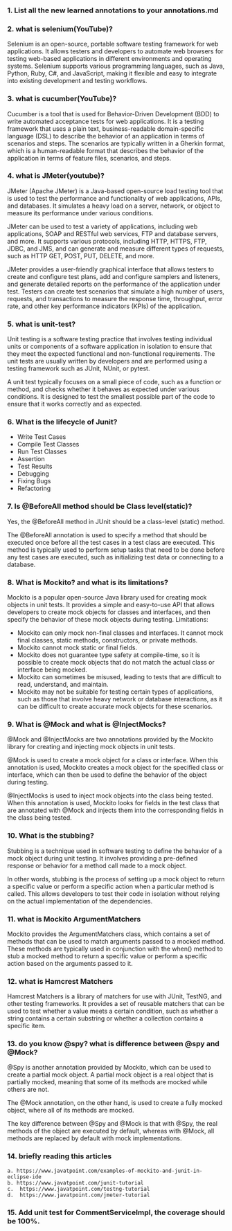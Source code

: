 ### 1.  List all the new learned annotations to your annotations.md
### 2.  what is selenium(YouTube)?
Selenium is an open-source, portable software testing framework for web applications. It allows testers and developers to automate web browsers for testing web-based applications in different environments and operating systems. Selenium supports various programming languages, such as Java, Python, Ruby, C#, and JavaScript, making it flexible and easy to integrate into existing development and testing workflows.

### 3.  what is cucumber(YouTube)?
Cucumber is a tool that is used for Behavior-Driven Development (BDD) to write automated acceptance tests for web applications. It is a testing framework that uses a plain text, business-readable domain-specific language (DSL) to describe the behavior of an application in terms of scenarios and steps. The scenarios are typically written in a Gherkin format, which is a human-readable format that describes the behavior of the application in terms of feature files, scenarios, and steps.

### 4.  what is JMeter(youtube)?
JMeter (Apache JMeter) is a Java-based open-source load testing tool that is used to test the performance and functionality of web applications, APIs, and databases. It simulates a heavy load on a server, network, or object to measure its performance under various conditions.

JMeter can be used to test a variety of applications, including web applications, SOAP and RESTful web services, FTP and database servers, and more. It supports various protocols, including HTTP, HTTPS, FTP, JDBC, and JMS, and can generate and measure different types of requests, such as HTTP GET, POST, PUT, DELETE, and more.

JMeter provides a user-friendly graphical interface that allows testers to create and configure test plans, add and configure samplers and listeners, and generate detailed reports on the performance of the application under test. Testers can create test scenarios that simulate a high number of users, requests, and transactions to measure the response time, throughput, error rate, and other key performance indicators (KPIs) of the application.

### 5.  what is unit-test?
Unit testing is a software testing practice that involves testing individual units or components of a software application in isolation to ensure that they meet the expected functional and non-functional requirements. The unit tests are usually written by developers and are performed using a testing framework such as JUnit, NUnit, or pytest.

A unit test typically focuses on a small piece of code, such as a function or method, and checks whether it behaves as expected under various conditions. It is designed to test the smallest possible part of the code to ensure that it works correctly and as expected.

### 6.  What is the lifecycle of Junit?
- Write Test Cases
- Compile Test Classes
- Run Test Classes
- Assertion
- Test Results
- Debugging
- Fixing Bugs
- Refactoring

### 7. Is @BeforeAll method should be Class level(static)?
Yes, the @BeforeAll method in JUnit should be a class-level (static) method.

The @BeforeAll annotation is used to specify a method that should be executed once before all the test cases in a test class are executed. This method is typically used to perform setup tasks that need to be done before any test cases are executed, such as initializing test data or connecting to a database.

### 8.  What is Mockito? and what is its limitations?
Mockito is a popular open-source Java library used for creating mock objects in unit tests. It provides a simple and easy-to-use API that allows developers to create mock objects for classes and interfaces, and then specify the behavior of these mock objects during testing.
Limitations:
- Mockito can only mock non-final classes and interfaces. It cannot mock final classes, static methods, constructors, or private methods.
- Mockito cannot mock static or final fields.
- Mockito does not guarantee type safety at compile-time, so it is possible to create mock objects that do not match the actual class or interface being mocked.
- Mockito can sometimes be misused, leading to tests that are difficult to read, understand, and maintain. 
- Mockito may not be suitable for testing certain types of applications, such as those that involve heavy network or database interactions, as it can be difficult to create accurate mock objects for these scenarios.

### 9.  What is @Mock and what is @InjectMocks?
@Mock and @InjectMocks are two annotations provided by the Mockito library for creating and injecting mock objects in unit tests.

@Mock is used to create a mock object for a class or interface. When this annotation is used, Mockito creates a mock object for the specified class or interface, which can then be used to define the behavior of the object during testing.

@InjectMocks is used to inject mock objects into the class being tested. When this annotation is used, Mockito looks for fields in the test class that are annotated with @Mock and injects them into the corresponding fields in the class being tested.
### 10. What is the stubbing?
Stubbing is a technique used in software testing to define the behavior of a mock object during unit testing. It involves providing a pre-defined response or behavior for a method call made to a mock object.

In other words, stubbing is the process of setting up a mock object to return a specific value or perform a specific action when a particular method is called. This allows developers to test their code in isolation without relying on the actual implementation of the dependencies.

### 11. what is Mockito ArgumentMatchers
Mockito provides the ArgumentMatchers class, which contains a set of methods that can be used to match arguments passed to a mocked method. These methods are typically used in conjunction with the when() method to stub a mocked method to return a specific value or perform a specific action based on the arguments passed to it.

### 12. what is Hamcrest Matchers
Hamcrest Matchers is a library of matchers for use with JUnit, TestNG, and other testing frameworks. It provides a set of reusable matchers that can be used to test whether a value meets a certain condition, such as whether a string contains a certain substring or whether a collection contains a specific item.

### 13. do you know @spy? what is difference between @spy and @Mock?
@Spy is another annotation provided by Mockito, which can be used to create a partial mock object. A partial mock object is a real object that is partially mocked, meaning that some of its methods are mocked while others are not.

The @Mock annotation, on the other hand, is used to create a fully mocked object, where all of its methods are mocked.

The key difference between @Spy and @Mock is that with @Spy, the real methods of the object are executed by default, whereas with @Mock, all methods are replaced by default with mock implementations.
### 14. briefly reading this articles
    a. https://www.javatpoint.com/examples-of-mockito-and-junit-in-eclipse-ide
    b. https://www.javatpoint.com/junit-tutorial
    c.  https://www.javatpoint.com/testng-tutorial
    d.  https://www.javatpoint.com/jmeter-tutorial
### 15. Add unit test for CommentServiceImpl, the coverage should be 100%.
 